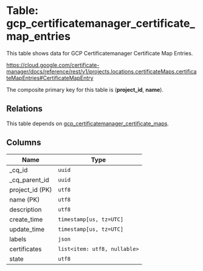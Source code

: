 # Table: gcp_certificatemanager_certificate_map_entries

This table shows data for GCP Certificatemanager Certificate Map Entries.

https://cloud.google.com/certificate-manager/docs/reference/rest/v1/projects.locations.certificateMaps.certificateMapEntries#CertificateMapEntry

The composite primary key for this table is (**project_id**, **name**).

## Relations

This table depends on [gcp_certificatemanager_certificate_maps](gcp_certificatemanager_certificate_maps).

## Columns

| Name          | Type          |
| ------------- | ------------- |
|_cq_id|`uuid`|
|_cq_parent_id|`uuid`|
|project_id (PK)|`utf8`|
|name (PK)|`utf8`|
|description|`utf8`|
|create_time|`timestamp[us, tz=UTC]`|
|update_time|`timestamp[us, tz=UTC]`|
|labels|`json`|
|certificates|`list<item: utf8, nullable>`|
|state|`utf8`|